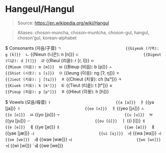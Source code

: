 # Hangeul/Hangul

> Source: https://en.wikipedia.org/wiki/Hangul

> Aliases: choson-muncha, choson-muntcha, choson-gul, hangul, choson'gul, korean-alphabet

$ Consonants (자음/子音)
    `ㄱ                             {{Giyeok (기역): g [k]}} 
    `ㄴ                             {{Nieun (니은): n [n]}} 
    `ㄷ                             {{Digeut (디귿): d [t]}} 
    `ㄹ                             {{Rieul (리을): r [r, l]}} 
    `ㅁ                             {{Mieum (미음): m [m]}} 
    `ㅂ                             {{Bieup (비읍): b [p]}} 
    `ㅅ                             {{Shiot (시옷): s [s]}} 
    `ㅇ                             {{Ieung (이응): ng [ʔ, ŋ]}} 
    `ㅈ                             {{Jieut (지읒): j [tɕ]}} 
    `ㅊ                             {{Chieut (치읓): ch [tɕʰ]}} 
    `ㅋ                             {{Kiuek (키읔): k [kʰ]}} 
    `ㅌ                             {{Tieut (티읕): t [tʰ]}} 
    `ㅍ                             {{Pieup (피읖): p [pʰ]}} 
    `ㅎ                             {{Hieut (히읗): h [h]}} 

$ Vowels (모음/母音)
    `ㅏ                             {{a [a]}} 
    `ㅑ                             {{ya [ja]}} 
    `ㅓ                             {{eo [ʌ]}} 
    `ㅕ                             {{yeo [jʌ]}} 
    `ㅗ                             {{o [o]}} 
    `ㅛ                             {{yo [jo]}} 
    `ㅜ                             {{u [u]}} 
    `ㅠ                             {{yu [ju]}} 
    `ㅡ                             {{eu [ŭ]}} 
    `ㅣ                             {{i [i]}} 
    `ㅔ                             {{e [e]}} 
    `ㅖ                             {{ye [je]}} 
    `ㅐ                             {{ae [æ]}} 
    `ㅒ                             {{yae [jæ]}} 
    `ㅢ                             {{ui [ɨj]}} 
    `ㅘ                             {{wa [wa]}} 
    `ㅚ                             {{oe [we]}} 
    `ㅙ                             {{wae [wæ]}} 
    `ㅝ                             {{wo [wʌ]}} 
    `ㅟ                             {{wi [wi]}} 
    `ㅞ                             {{we [we]}} 

